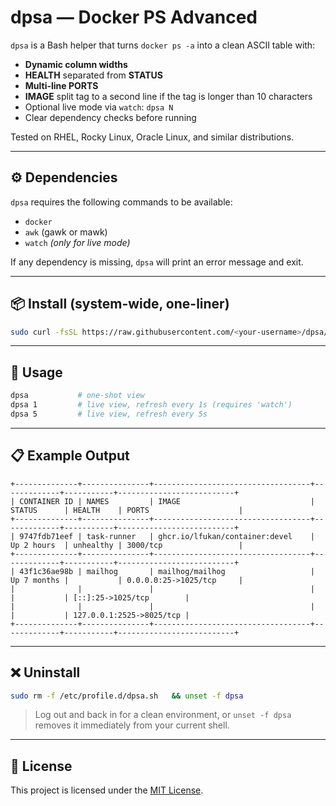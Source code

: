 # dpsa — Docker PS Advanced

`dpsa` is a Bash helper that turns `docker ps -a` into a clean ASCII table with:

- **Dynamic column widths**
- **HEALTH** separated from **STATUS**
- **Multi-line PORTS**
- **IMAGE** split tag to a second line if the tag is longer than 10 characters
- Optional live mode via `watch`: `dpsa N`
- Clear dependency checks before running

Tested on RHEL, Rocky Linux, Oracle Linux, and similar distributions.

---
## ⚙ Dependencies

`dpsa` requires the following commands to be available:

- `docker`
- `awk` (gawk or mawk)
- `watch` *(only for live mode)*

If any dependency is missing, `dpsa` will print an error message and exit.

---

## 📦 Install (system-wide, one-liner)

```bash
sudo curl -fsSL https://raw.githubusercontent.com/<your-username>/dpsa/main/dpsa.sh -o /etc/profile.d/dpsa.sh   && sudo chmod +x /etc/profile.d/dpsa.sh   && source /etc/profile.d/dpsa.sh
```

---

## 🚀 Usage

```bash
dpsa           # one-shot view
dpsa 1         # live view, refresh every 1s (requires 'watch')
dpsa 5         # live view, refresh every 5s
```

---

## 📋 Example Output

```
+--------------+---------------+-----------------------------------+-------------+-----------+--------------------------+
| CONTAINER ID | NAMES         | IMAGE                             | STATUS      | HEALTH    | PORTS                    |
+--------------+---------------+-----------------------------------+-------------+-----------+--------------------------+
| 9747fdb71eef | task-runner   | ghcr.io/lfukan/container:devel    | Up 2 hours  | unhealthy | 3000/tcp                 |
+--------------+---------------+-----------------------------------+-------------+-----------+--------------------------+
| 43f1c36ae98b | mailhog       | mailhog/mailhog                   | Up 7 months |           | 0.0.0.0:25->1025/tcp     |
|              |               |                                   |             |           | [::]:25->1025/tcp        |
|              |               |                                   |             |           | 127.0.0.1:2525->8025/tcp |
+--------------+---------------+-----------------------------------+-------------+-----------+--------------------------+
```

---

## ❌ Uninstall

```bash
sudo rm -f /etc/profile.d/dpsa.sh   && unset -f dpsa
```
> Log out and back in for a clean environment, or `unset -f dpsa` removes it immediately from your current shell.

---

## 📜 License

This project is licensed under the [MIT License](LICENSE).
